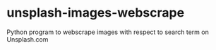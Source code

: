 # unsplash-images-webscrape
Python program to webscrape images with respect to search term on Unsplash.com
